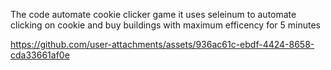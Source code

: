 The code automate cookie clicker game it uses seleinum to automate clicking on cookie and buy buildings with maximum efficency for 5 minutes



https://github.com/user-attachments/assets/936ac61c-ebdf-4424-8658-cda33661af0e

